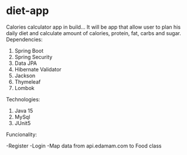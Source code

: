 # diet-app
Calories calculator app in build...
It will be app that allow user to plan his daily diet and calculate amount of calories, protein, fat, carbs and sugar.
Dependencies:
1. Spring Boot
2. Spring Security
3. Data JPA
4. Hibernate Validator
5. Jackson 
6. Thymeleaf
7. Lombok

Technologies:
1. Java 15
2. MySql
3. JUnit5

Funcionality:

-Register
-Login
-Map data from api.edamam.com to Food class

